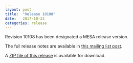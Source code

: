 ```yaml
---
layout: post
title:  "Release 10108"
date:   2017-10-23
categories: release
---
```


Revision 10108 has been designated a MESA release version.

The full release notes are available in [this mailing list post][notes].

[notes]:https://lists.mesastar.org/pipermail/mesa-users/2017-October/008135.html

A [ZIP file of this release][zip] is available for download.

[zip]:http://sourceforge.net/projects/mesa/files/releases/mesa-r10108.zip/download

